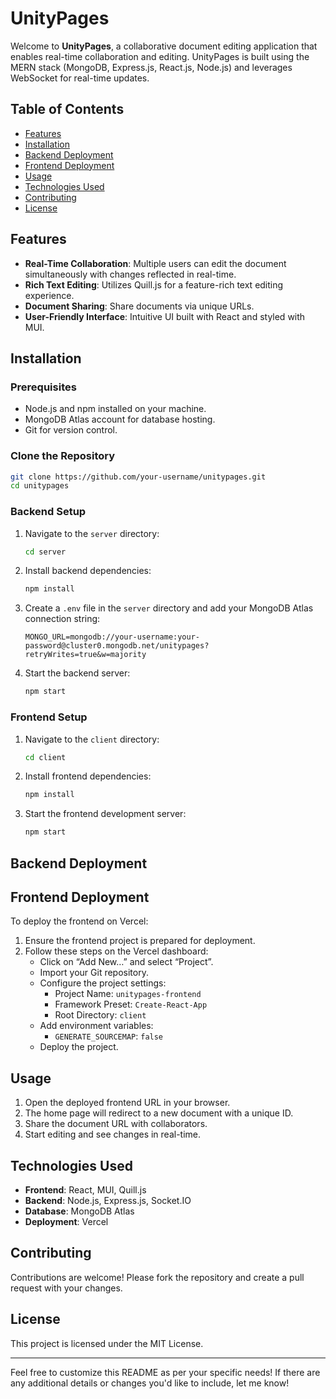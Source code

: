# UnityPages

Welcome to **UnityPages**, a collaborative document editing application that enables real-time collaboration and editing. UnityPages is built using the MERN stack (MongoDB, Express.js, React.js, Node.js) and leverages WebSocket for real-time updates.

## Table of Contents

- [Features](#features)
- [Installation](#installation)
- [Backend Deployment](#backend-deployment)
- [Frontend Deployment](#frontend-deployment)
- [Usage](#usage)
- [Technologies Used](#technologies-used)
- [Contributing](#contributing)
- [License](#license)

## Features

- **Real-Time Collaboration**: Multiple users can edit the document simultaneously with changes reflected in real-time.
- **Rich Text Editing**: Utilizes Quill.js for a feature-rich text editing experience.
- **Document Sharing**: Share documents via unique URLs.
- **User-Friendly Interface**: Intuitive UI built with React and styled with MUI.

## Installation

### Prerequisites

- Node.js and npm installed on your machine.
- MongoDB Atlas account for database hosting.
- Git for version control.

### Clone the Repository

```bash
git clone https://github.com/your-username/unitypages.git
cd unitypages
```

### Backend Setup

1. Navigate to the `server` directory:

    ```bash
    cd server
    ```

2. Install backend dependencies:

    ```bash
    npm install
    ```

3. Create a `.env` file in the `server` directory and add your MongoDB Atlas connection string:

    ```env
    MONGO_URL=mongodb://your-username:your-password@cluster0.mongodb.net/unitypages?retryWrites=true&w=majority
    ```

4. Start the backend server:

    ```bash
    npm start
    ```

### Frontend Setup

1. Navigate to the `client` directory:

    ```bash
    cd client
    ```

2. Install frontend dependencies:

    ```bash
    npm install
    ```

3. Start the frontend development server:

    ```bash
    npm start
    ```

## Backend Deployment


## Frontend Deployment

To deploy the frontend on Vercel:

1. Ensure the frontend project is prepared for deployment.
2. Follow these steps on the Vercel dashboard:
    - Click on “Add New…” and select “Project”.
    - Import your Git repository.
    - Configure the project settings:
        - Project Name: `unitypages-frontend`
        - Framework Preset: `Create-React-App`
        - Root Directory: `client`
    - Add environment variables:
        - `GENERATE_SOURCEMAP`: `false`
    - Deploy the project.

## Usage

1. Open the deployed frontend URL in your browser.
2. The home page will redirect to a new document with a unique ID.
3. Share the document URL with collaborators.
4. Start editing and see changes in real-time.

## Technologies Used

- **Frontend**: React, MUI, Quill.js
- **Backend**: Node.js, Express.js, Socket.IO
- **Database**: MongoDB Atlas
- **Deployment**: Vercel

## Contributing

Contributions are welcome! Please fork the repository and create a pull request with your changes.

## License

This project is licensed under the MIT License.

---

Feel free to customize this README as per your specific needs! If there are any additional details or changes you'd like to include, let me know!
